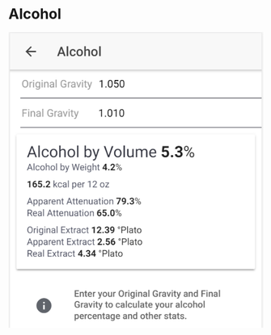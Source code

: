 # Alcohol

![Enter OG and FG to get important stats about your product](../.gitbook/assets/image%20%2860%29.png)

